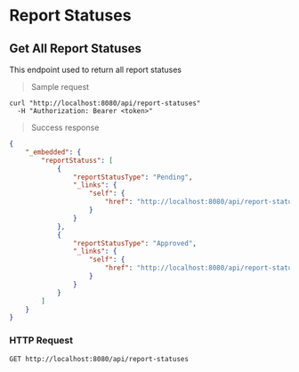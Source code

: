 # Report Statuses
## Get All Report Statuses

This endpoint used to return all report statuses

> Sample request

```shell
curl "http://localhost:8080/api/report-statuses"
  -H "Authorization: Bearer <token>"
```

> Success response

```json
{
    "_embedded": {
        "reportStatuss": [
            {
                "reportStatusType": "Pending",
                "_links": {
                    "self": {
                        "href": "http://localhost:8080/api/report-statuses/1"
                    }
                }
            },
            {
                "reportStatusType": "Approved",
                "_links": {
                    "self": {
                        "href": "http://localhost:8080/api/report-statuses/2"
                    }
                }
            }
        ]
    }
}
```

### HTTP Request 

`GET http://localhost:8080/api/report-statuses`